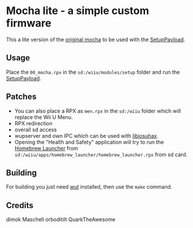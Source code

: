 # Mocha lite - a simple custom firmware
This a lite version of the [original mocha](https://github.com/dimok789/mocha) to be used with the [SetupPayload](https://github.com/wiiu-env/SetupPayload).

## Usage
Place the `00_mocha.rpx` in the `sd:/wiiu/modules/setup` folder and run the [SetupPayload](https://github.com/wiiu-env/SetupPayload).


## Patches
- You can also place a RPX as `men.rpx` in the `sd:/wiiu` folder which will replace the Wii U Menu.
- RPX redirection
- overall sd access
- wupserver and own IPC which can be used with [libiosuhax](https://github.com/wiiu-env/libiosuhax).
- Opening the "Health and Safety" application will try to run the [Homebrew Launcher](https://github.com/dimok789/homebrew_launcher/) from `sd:/wiiu/apps/homebrew_launcher/homebrew_launcher.rpx` from sd card.

## Building

For building you just need [wut](https://github.com/devkitPro/wut/) installed, then use the `make` command.

## Credits
dimok
Maschell
orboditilt
QuarkTheAwesome